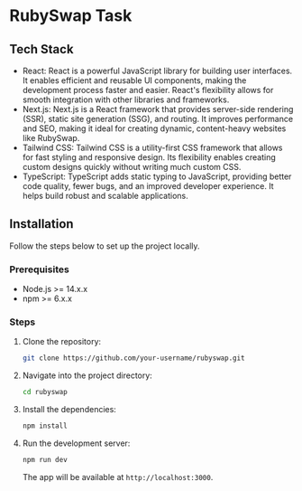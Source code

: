 # RubySwap Task

## Tech Stack

- React: React is a powerful JavaScript library for building user interfaces. It enables efficient and reusable UI components, making the development process faster and easier. React's flexibility allows for smooth integration with other libraries and frameworks.
- Next.js: Next.js is a React framework that provides server-side rendering (SSR), static site generation (SSG), and routing. It improves performance and SEO, making it ideal for creating dynamic, content-heavy websites like RubySwap.
- Tailwind CSS: Tailwind CSS is a utility-first CSS framework that allows for fast styling and responsive design. Its flexibility enables creating custom designs quickly without writing much custom CSS.
- TypeScript: TypeScript adds static typing to JavaScript, providing better code quality, fewer bugs, and an improved developer experience. It helps build robust and scalable applications.

## Installation

Follow the steps below to set up the project locally.

### Prerequisites

- Node.js >= 14.x.x
- npm >= 6.x.x

### Steps

1. Clone the repository:
   ```bash
   git clone https://github.com/your-username/rubyswap.git
   ```

2. Navigate into the project directory:
   ```bash
   cd rubyswap
   ```

3. Install the dependencies:
   ```bash
   npm install
   ```

4. Run the development server:
   ```bash
   npm run dev
   ```

   The app will be available at `http://localhost:3000`.
